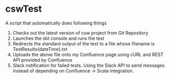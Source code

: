 # cswTest
A script that automatically does following things
<ol>
  <li>Checks out the latest version of csw project from Git Repository</li>
  <li>Launches the sbt console and runs the test</li>
  <li>Redirects the standard output of the test to a file whose filename is TestResults{dateTime}.txt</li>
  <li>Uploads the above file onto my Confluence page using cURL and REST API provided by Confluence</li>
  <li>Slack notification for failed tests. Using the Slack API to send messages instead of depending on Confluence → Scala  integration.</li>
</ol>
